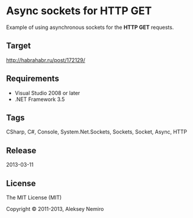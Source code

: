 ﻿# Async sockets for HTTP GET

Example of using asynchronous sockets for the **HTTP GET** requests.

## Target

http://habrahabr.ru/post/172129/

## Requirements

* Visual Studio 2008 or later
* .NET Framework 3.5

## Tags 

CSharp, C#, Console, System.Net.Sockets, Sockets, Socket, Async, HTTP

## Release

2013-03-11

## License

The MIT License (MIT)

Copyright © 2011-2013, Aleksey Nemiro